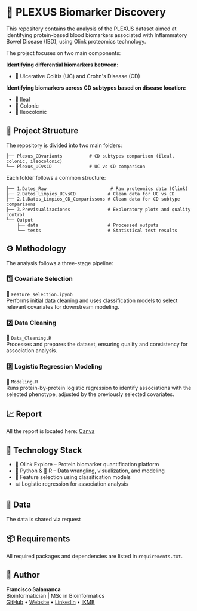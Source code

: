 # 🧬 PLEXUS Biomarker Discovery

This repository contains the analysis of the PLEXUS dataset aimed at identifying protein-based blood biomarkers associated with Inflammatory Bowel Disease (IBD), using Olink proteomics technology.

The project focuses on two main components:

**Identifying differential biomarkers between:**
- 🔹 Ulcerative Colitis (UC) and Crohn's Disease (CD)

**Identifying biomarkers across CD subtypes based on disease location:**
- 🔹 Ileal
- 🔹 Colonic
- 🔹 Ileocolonic

## 📁 Project Structure

The repository is divided into two main folders:

```
├── Plexus_CDvariants          # CD subtypes comparison (ileal, colonic, ileocolonic)
└── Plexus_UCvsCD              # UC vs CD comparison
```

Each folder follows a common structure:

```
├── 1.Datos_Raw                        # Raw proteomics data (Olink)
├── 2.Datos_Limpios_UCvsCD            # Clean data for UC vs CD
├── 2.1.Datos_Limpios_CD_Comparissons # Clean data for CD subtype comparisons
├── 3.Previsualizaciones              # Exploratory plots and quality control
└── Output
    ├── data                          # Processed outputs
    └── tests                         # Statistical test results
```

## ⚙️ Methodology

The analysis follows a three-stage pipeline:

### 1️⃣ Covariate Selection
📄 `Feature_selection.ipynb`  
Performs initial data cleaning and uses classification models to select relevant covariates for downstream modeling.

### 2️⃣ Data Cleaning
📄 `Data_Cleaning.R`  
Processes and prepares the dataset, ensuring quality and consistency for association analysis.

### 3️⃣ Logistic Regression Modeling
📄 `Modeling.R`  
Runs protein-by-protein logistic regression to identify associations with the selected phenotype, adjusted by the previously selected covariates.

## 📈 Report 
All the report is located here:
[Canva]([https://github.com/fsalamancar](https://www.canva.com/design/DAGqQGKoXSs/HaPH_ilYu55EN4hwsyPCCA/edit))

## 🧪 Technology Stack

- 🔬 Olink Explore – Protein biomarker quantification platform  
- 🐍 Python & 📘 R – Data wrangling, visualization, and modeling  
- 🧠 Feature selection using classification models  
- 📊 Logistic regression for association analysis

## 💾 Data
The data is shared via request

## 📦 Requirements

All required packages and dependencies are listed in `requirements.txt`.

## 👤 Author

**Francisco Salamanca**  
Bioinformatician | MSc in Bioinformatics  
[GitHub](https://github.com/fsalamancar) • [Website](https://fsalamancar.github.io/) • [LinkedIn](https://www.linkedin.com/in/fjosesala/) • [IKMB](https://www.ikmb.uni-kiel.de/people/francisco-salamanca/)
